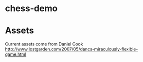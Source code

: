 # chess-demo

# Assets
Current assets come from Daniel Cook
http://www.lostgarden.com/2007/05/dancs-miraculously-flexible-game.html